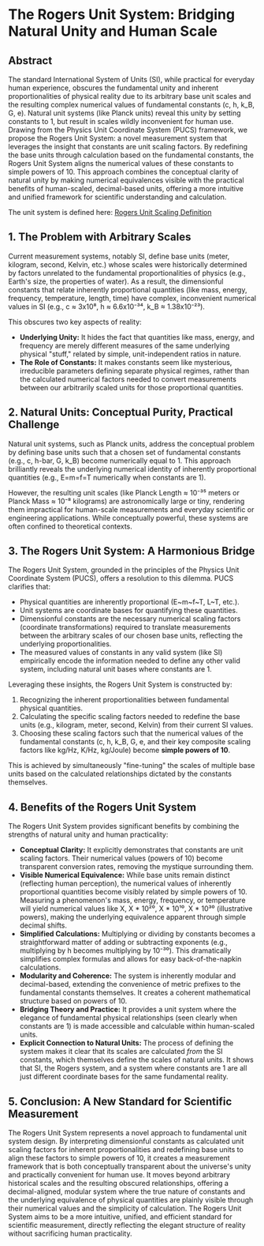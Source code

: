 # The Rogers Unit System: Bridging Natural Unity and Human Scale

## Abstract

The standard International System of Units (SI), while practical for everyday human experience, obscures the fundamental unity and inherent proportionalities of physical reality due to its arbitrary base unit scales and the resulting complex numerical values of fundamental constants (c, h, k_B, G, e). Natural unit systems (like Planck units) reveal this unity by setting constants to 1, but result in scales wildly inconvenient for human use. Drawing from the Physics Unit Coordinate System (PUCS) framework, we propose the Rogers Unit System: a novel measurement system that leverages the insight that constants are unit scaling factors. By redefining the base units through calculation based on the fundamental constants, the Rogers Unit System aligns the numerical values of these constants to simple powers of 10. This approach combines the conceptual clarity of natural unity by making numerical equivalences visible with the practical benefits of human-scaled, decimal-based units, offering a more intuitive and unified framework for scientific understanding and calculation.

The unit system is defined here: [Rogers Unit Scaling Definition](https://github.com/BuckRogers1965/Physics-Unit-Coordinate-System/blob/main/examples/modular/unit_scaling/rogers_scaling.py)

## 1. The Problem with Arbitrary Scales

Current measurement systems, notably SI, define base units (meter, kilogram, second, Kelvin, etc.) whose scales were historically determined by factors unrelated to the fundamental proportionalities of physics (e.g., Earth's size, the properties of water). As a result, the dimensionful constants that relate inherently proportional quantities (like mass, energy, frequency, temperature, length, time) have complex, inconvenient numerical values in SI (e.g., c ≈ 3x10⁸, h ≈ 6.6x10⁻³⁴, k_B ≈ 1.38x10⁻²³).

This obscures two key aspects of reality:

*   **Underlying Unity:** It hides the fact that quantities like mass, energy, and frequency are merely different measures of the same underlying physical "stuff," related by simple, unit-independent ratios in nature.
*   **The Role of Constants:** It makes constants seem like mysterious, irreducible parameters defining separate physical regimes, rather than the calculated numerical factors needed to convert measurements between our arbitrarily scaled units for those proportional quantities.

## 2. Natural Units: Conceptual Purity, Practical Challenge

Natural unit systems, such as Planck units, address the conceptual problem by defining base units such that a chosen set of fundamental constants (e.g., c, h-bar, G, k_B) become numerically equal to 1. This approach brilliantly reveals the underlying numerical identity of inherently proportional quantities (e.g., E=m=f=T numerically when constants are 1).

However, the resulting unit scales (like Planck Length ≈ 10⁻³⁵ meters or Planck Mass ≈ 10⁻⁸ kilograms) are astronomically large or tiny, rendering them impractical for human-scale measurements and everyday scientific or engineering applications. While conceptually powerful, these systems are often confined to theoretical contexts.

## 3. The Rogers Unit System: A Harmonious Bridge

The Rogers Unit System, grounded in the principles of the Physics Unit Coordinate System (PUCS), offers a resolution to this dilemma. PUCS clarifies that:

*   Physical quantities are inherently proportional (E~m~f~T, L~T, etc.).
*   Unit systems are coordinate bases for quantifying these quantities.
*   Dimensionful constants are the necessary numerical scaling factors (coordinate transformations) required to translate measurements between the arbitrary scales of our chosen base units, reflecting the underlying proportionalities.
*   The measured values of constants in any valid system (like SI) empirically encode the information needed to define any other valid system, including natural unit bases where constants are 1.

Leveraging these insights, the Rogers Unit System is constructed by:

1.  Recognizing the inherent proportionalities between fundamental physical quantities.
2.  Calculating the specific scaling factors needed to redefine the base units (e.g., kilogram, meter, second, Kelvin) from their current SI values.
3.  Choosing these scaling factors such that the numerical values of the fundamental constants (c, h, k_B, G, e, and their key composite scaling factors like kg/Hz, K/Hz, kg/Joule) become **simple powers of 10**.

This is achieved by simultaneously "fine-tuning" the scales of multiple base units based on the calculated relationships dictated by the constants themselves.

## 4. Benefits of the Rogers Unit System

The Rogers Unit System provides significant benefits by combining the strengths of natural unity and human practicality:

*   **Conceptual Clarity:** It explicitly demonstrates that constants are unit scaling factors. Their numerical values (powers of 10) become transparent conversion rates, removing the mystique surrounding them.
*   **Visible Numerical Equivalence:** While base units remain distinct (reflecting human perception), the numerical values of inherently proportional quantities become visibly related by simple powers of 10. Measuring a phenomenon's mass, energy, frequency, or temperature will yield numerical values like X, X * 10²⁰, X * 10¹⁰, X * 10³⁰ (illustrative powers), making the underlying equivalence apparent through simple decimal shifts.
*   **Simplified Calculations:** Multiplying or dividing by constants becomes a straightforward matter of adding or subtracting exponents (e.g., multiplying by h becomes multiplying by 10⁻³⁰). This dramatically simplifies complex formulas and allows for easy back-of-the-napkin calculations.
*   **Modularity and Coherence:** The system is inherently modular and decimal-based, extending the convenience of metric prefixes to the fundamental constants themselves. It creates a coherent mathematical structure based on powers of 10.
*   **Bridging Theory and Practice:** It provides a unit system where the elegance of fundamental physical relationships (seen clearly when constants are 1) is made accessible and calculable within human-scaled units.
*   **Explicit Connection to Natural Units:** The process of defining the system makes it clear that its scales are calculated *from* the SI constants, which themselves define the scales of natural units. It shows that SI, the Rogers system, and a system where constants are 1 are all just different coordinate bases for the same fundamental reality.

## 5. Conclusion: A New Standard for Scientific Measurement

The Rogers Unit System represents a novel approach to fundamental unit system design. By interpreting dimensionful constants as calculated unit scaling factors for inherent proportionalities and redefining base units to align these factors to simple powers of 10, it creates a measurement framework that is both conceptually transparent about the universe's unity and practically convenient for human use. It moves beyond arbitrary historical scales and the resulting obscured relationships, offering a decimal-aligned, modular system where the true nature of constants and the underlying equivalence of physical quantities are plainly visible through their numerical values and the simplicity of calculation. The Rogers Unit System aims to be a more intuitive, unified, and efficient standard for scientific measurement, directly reflecting the elegant structure of reality without sacrificing human practicality.
